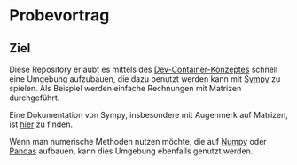 # Probevortrag

## Ziel

Diese Repository erlaubt es mittels des [Dev-Container-Konzeptes](https://code.visualstudio.com/docs/remote/containers) schnell eine Umgebung aufzubauen, die dazu benutzt werden kann mit [Sympy](https://www.sympy.org/en/index.html) zu spielen. Als Beispiel werden einfache Rechnungen mit Matrizen 
durchgeführt.

Eine Dokumentation von Sympy, insbesondere mit Augenmerk auf Matrizen, ist [hier](https://docs.sympy.org/latest/tutorial/matrices.html) zu finden.

Wenn man numerische Methoden nutzen möchte, die auf [Numpy](https://numpy.org) oder [Pandas](https://pandas.pydata.org) aufbauen, kann dies Umgebung ebenfalls genutzt werden.

